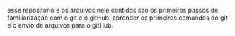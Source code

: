 esse repositorio e os arquivos nele contidos sao os primeiros passos de familiarização com o git e o gitHub. aprender os primeiros comandos do git e o envio de arquivos para o gitHub.
